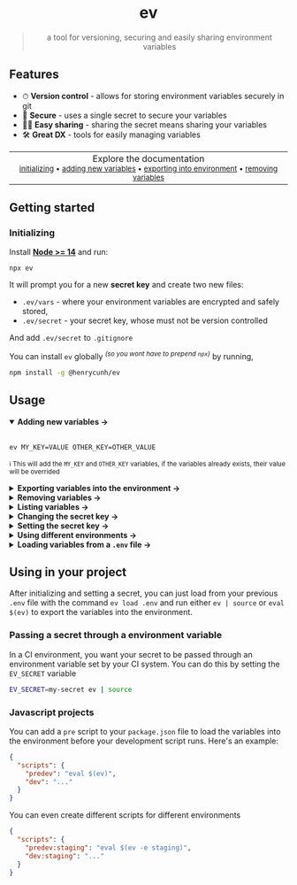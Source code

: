 <div align="center">

# ev
> a tool for versioning, securing and easily sharing environment variables

</div>

## Features
- ⏱ **Version control** - allows for storing environment variables securely in git
- 🔑 **Secure** - uses a single secret to secure your variables
- 🧑‍💻 **Easy sharing** - sharing the secret means sharing your variables
- 🛠 **Great DX** - tools for easily managing variables  

<p align="center">
  <table>
    <tbody>
      <td align="center">
        <img width="2000" height="0"><br>
        Explore the documentation<br>
        <sub>
        <a href="#initializing">initializing</a> • <a href="#adding-new-variables">adding new variables</a> • <a href="#exporting-variables-into-environment">exporting into environment</a> • <a href="#removing-variables">removing variables</a></sub><br>
        <img width="2000" height="0">
      </td>
    </tbody>
  </table>
</p>

## Getting started

### Initializing

Install [**Node >= 14**](https://nodejs.org/en/) and run:
```
npx ev
```
It will prompt you for a new **secret key** and create two new files:
  - `.ev/vars` - where your environment variables are encrypted and safely stored,
  - `.ev/secret` - your secret key, whose must not be version controlled

And add `.ev/secret` to `.gitignore`

You can install `ev` globally <sup>*(so you wont have to prepend `npx`)*</sup> by running,
```bash
npm install -g @henrycunh/ev
```

## Usage

<details open>
<summary><strong>Adding new variables →</strong></summary>
<br>

```bash
ev MY_KEY=VALUE OTHER_KEY=OTHER_VALUE
```
<sup>ℹ This will add the `MY_KEY` and `OTHER_KEY` variables, if the variables already exists, their value will be overrided</sup>
</details>

<details>
<summary><strong>Exporting variables into the environment →</strong></summary>
<br>
```bash
ev | source
# you can alternatively use
eval $(ev)
```
<sup>ℹ This will export every variable into the environment</sup>

You can test it by running

```bash
ev TEST=123 && ev | source && echo $TEST
```
<sup>ℹ This should print `Added 1 variables.` followed by `123`.</sup>
</details>
  
<details>
<summary><strong>Removing variables →</strong></summary>
<br>
```bash
ev rm MY_KEY OTHER_KEY
```
<sup>ℹ This will remove the `MY_KEY` and `OTHER_KEY` variables</sup>
</details>

<details>
<summary><strong>Listing variables →</strong></summary>
<br>
```bash
ev ls
```
<sup>ℹ This will list all variables</sup>
```bash
ev ls MY_KEY
```
<sup>ℹ This will list the `MY_KEY` variable</sup>
</details>

<details>
<summary><strong>Changing the secret key →</strong></summary>
<br>
```bash
ev change-secret
```
<sup>ℹ This will prompt for the old key and the new one, if the old key is correct, it will re-encrypt the variables with the new one</sup>
</details>

<details>
<summary><strong>Setting the secret key →</strong></summary>
<br>
In case you mistype your secret, you can just run this to type the secret again
```bash
ev set-secret
```
<sup>ℹ This will prompt for the secret</sup>
</details>

<details>
<summary><strong>Using different environments →</strong></summary>
<br>
You can append the option `--env` <sup>*(or `-e`)*</sup> on any command to specify a different environment
```bash
ev -e staging MY_KEY=VALUE_IN_STAGING
```
<sup>ℹ The variables for each environment is stored in a different file</sup>
</details>
  
<details>
  <summary><strong>Loading variables from a <code>.env</code> file →</strong></summary>
<br>
```bash
ev load .env
```
<sup>ℹ All the variables on `.env` will be loaded into the default environment</sup>
</details>

## Using in your project
After initializing and setting a secret, you can just load from your previous `.env` file with the command `ev load .env` and run either `ev | source` or `eval $(ev)` to export the variables into the environment.

### Passing a secret through a environment variable
In a CI environment, you want your secret to be passed through an environment variable set by your CI system. You can do this by setting the `EV_SECRET` variable
```bash
EV_SECRET=my-secret ev | source
```

### Javascript projects
You can add a `pre` script to your `package.json` file to load the variables into the environment before your development script runs. Here's an example:
```json
{
  "scripts": {
    "predev": "eval $(ev)",
    "dev": "..."
  }
}
```
You can even create different scripts for different environments
```json
{
  "scripts": {
    "predev:staging": "eval $(ev -e staging)",
    "dev:staging": "..."
  }
}
```




